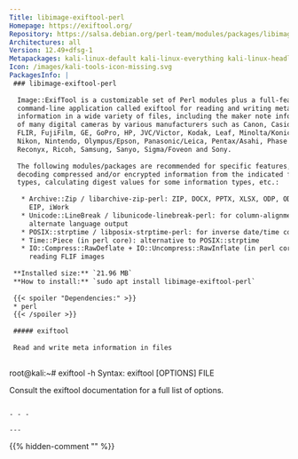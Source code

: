 ```yaml
---
Title: libimage-exiftool-perl
Homepage: https://exiftool.org/
Repository: https://salsa.debian.org/perl-team/modules/packages/libimage-exiftool-perl
Architectures: all
Version: 12.49+dfsg-1
Metapackages: kali-linux-default kali-linux-everything kali-linux-headless kali-linux-large 
Icon: /images/kali-tools-icon-missing.svg
PackagesInfo: |
 ### libimage-exiftool-perl
 
  Image::ExifTool is a customizable set of Perl modules plus a full-featured
  command-line application called exiftool for reading and writing meta
  information in a wide variety of files, including the maker note information
  of many digital cameras by various manufacturers such as Canon, Casio, DJI,
  FLIR, FujiFilm, GE, GoPro, HP, JVC/Victor, Kodak, Leaf, Minolta/Konica-Minolta,
  Nikon, Nintendo, Olympus/Epson, Panasonic/Leica, Pentax/Asahi, Phase One,
  Reconyx, Ricoh, Samsung, Sanyo, Sigma/Foveon and Sony.
   
  The following modules/packages are recommended for specific features, e.g.
  decoding compressed and/or encrypted information from the indicated file
  types, calculating digest values for some information types, etc.:
   
   * Archive::Zip / libarchive-zip-perl: ZIP, DOCX, PPTX, XLSX, ODP, ODS, ODT,
     EIP, iWork
   * Unicode::LineBreak / libunicode-linebreak-perl: for column-alignment of
     alternate language output
   * POSIX::strptime / libposix-strptime-perl: for inverse date/time conversion
   * Time::Piece (in perl core): alternative to POSIX::strptime
   * IO::Compress::RawDeflate + IO::Uncompress::RawInflate (in perl core): for
     reading FLIF images
 
 **Installed size:** `21.96 MB`  
 **How to install:** `sudo apt install libimage-exiftool-perl`  
 
 {{< spoiler "Dependencies:" >}}
 * perl
 {{< /spoiler >}}
 
 ##### exiftool
 
 Read and write meta information in files
 
 ```
 root@kali:~# exiftool -h
 Syntax:  exiftool [OPTIONS] FILE
 
 Consult the exiftool documentation for a full list of options.
 ```
 
 - - -
 
---
```

{{% hidden-comment "<!--Do not edit anything above this line-->" %}}
